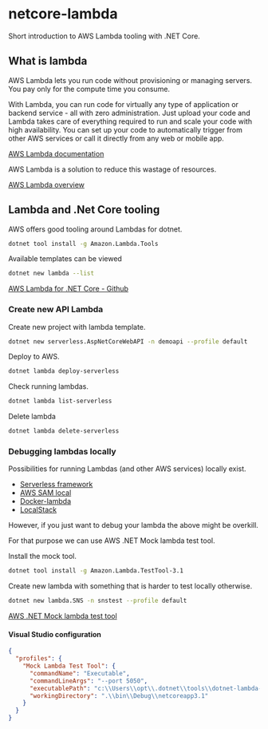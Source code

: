 # netcore-lambda

Short introduction to AWS Lambda tooling with .NET Core.

## What is lambda

AWS Lambda lets you run code without provisioning or managing servers. You pay only for the compute time you consume.

With Lambda, you can run code for virtually any type of application or backend service - all with zero administration. Just upload your code and Lambda takes care of everything required to run and scale your code with high availability. You can set up your code to automatically trigger from other AWS services or call it directly from any web or mobile app.

[AWS Lambda documentation](https://aws.amazon.com/lambda/)

AWS Lambda is a solution to reduce this wastage of resources.

[AWS Lambda overview](https://dashbird.io/blog/aws-lambda-overview-for-dummies/)

## Lambda and .Net Core tooling

AWS offers good tooling around Lambdas for dotnet.

```bash
dotnet tool install -g Amazon.Lambda.Tools
```

Available templates can be viewed

```bash
dotnet new lambda --list
```

[AWS Lambda for .NET Core - Github](https://github.com/aws/aws-lambda-dotnet)

### Create new API Lambda

Create new project with lambda template.

```bash
dotnet new serverless.AspNetCoreWebAPI -n demoapi --profile default
```

Deploy to AWS.

```bash
dotnet lambda deploy-serverless
```

Check running lambdas.

```bash
dotnet lambda list-serverless
```

Delete lambda

```bash
dotnet lambda delete-serverless
```

### Debugging lambdas locally

Possibilities for running Lambdas (and other AWS services) locally exist.

- [Serverless framework](https://www.serverless.com/)
- [AWS SAM local](https://github.com/thoeni/aws-sam-local)
- [Docker-lambda](https://github.com/lambci/docker-lambda)
- [LocalStack](https://github.com/localstack/localstack)

However, if you just want to debug your lambda the above might be overkill.

For that purpose we can use AWS .NET Mock lambda test tool.

Install the mock tool.

```bash
dotnet tool install -g Amazon.Lambda.TestTool-3.1
```

Create new lambda with something that is harder to test locally otherwise.

```bash
dotnet new lambda.SNS -n snstest --profile default
```

[AWS .NET Mock lambda test tool](https://github.com/aws/aws-lambda-dotnet/tree/master/Tools/LambdaTestTool)

#### Visual Studio configuration

```json
{
  "profiles": {
    "Mock Lambda Test Tool": {
      "commandName": "Executable",
      "commandLineArgs": "--port 5050",
      "executablePath": "c:\\Users\\opt\\.dotnet\\tools\\dotnet-lambda-test-tool-3.1.exe",
      "workingDirectory": ".\\bin\\Debug\\netcoreapp3.1"
    }
  }
}
```
